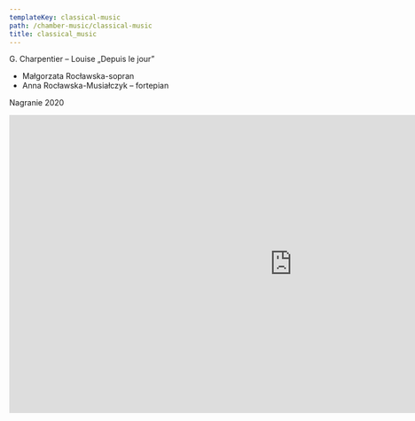 ```yaml
---
templateKey: classical-music
path: /chamber-music/classical-music
title: classical_music
---
```


<div class="box works-box">
    <p class="works__title">G. Charpentier – Louise „Depuis le jour”</p>
    <ul class="works__performers">
        <li>Małgorzata Rocławska-sopran</li>
        <li>Anna Rocławska-Musiałczyk – fortepian</li>
    </ul>
    <p class="works__details">Nagranie 2020</p>
    <div class="youtube-movie">
        <iframe width="1020" height="538" src="https://www.youtube.com/embed/d7qJjZZdhMM" frameborder="0" allow="accelerometer; autoplay; clipboard-write; encrypted-media; gyroscope; picture-in-picture" allowfullscreen></iframe>
    </div>
</div>

